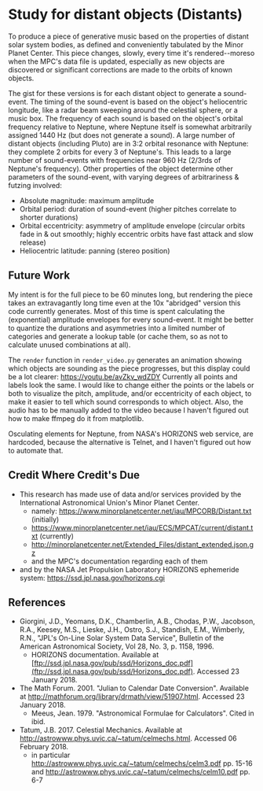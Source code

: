 # Study for distant objects (Distants)
To produce a piece of generative music based on the properties of distant solar system bodies, as defined and conveniently tabulated by the Minor Planet Center. This piece changes, slowly, every time it's rendered--moreso when the MPC's data file is updated, especially as new objects are discovered or significant corrections are made to the orbits of known objects.

The gist for these versions is for each distant object to generate a sound-event. The timing of the sound-event is based on the object's heliocentric longitude, like a radar beam sweeping around the celestial sphere, or a music box. The frequency of each sound is based on the object's orbital frequency relative to Neptune, where Neptune itself is somewhat arbitrarily assigned 1440 Hz (but does not generate a sound). A large number of distant objects (including Pluto) are in 3:2 orbital resonance with Neptune: they complete 2 orbits for every 3 of Neptune's. This leads to a large number of sound-events with frequencies near 960 Hz (2/3rds of Neptune's frequency). Other properties of the object determine other parameters of the sound-event, with varying degrees of arbitrariness & futzing involved:
* Absolute magnitude: maximum amplitude
* Orbital period: duration of sound-event (higher pitches correlate to shorter durations)
* Orbital eccentricity: asymmetry of amplitude envelope (circular orbits fade in & out smoothly; highly eccentric orbits have fast attack and slow release)
* Heliocentric latitude: panning (stereo position)

## Future Work
My intent is for the full piece to be 60 minutes long, but rendering the piece takes an extravagantly long time even at the 10x "abridged" version this code currently generates. Most of this time is spent calculating the (exponential) amplitude envelopes for every sound-event. It might be better to quantize the durations and asymmetries into a limited number of categories and generate a lookup table (or cache them, so as not to calculate unused combinations at all).

The `render` function in `render_video.py` generates an animation showing which objects are sounding as the piece progresses, but this display could be a lot clearer: https://youtu.be/avZkv_wdZDY 
Currently all points and labels look the same. I would like to change either the points or the labels or both to visualize the pitch, amplitude, and/or eccentricity of each object, to make it easier to tell which sound corresponds to which object. Also, the audio has to be manually added to the video because I haven't figured out how to make ffmpeg do it from matplotlib.

Osculating elements for Neptune, from NASA's HORIZONS web service, are hardcoded, because the alternative is Telnet, and I haven't figured out how to automate that.

## Credit Where Credit's Due
* This research has made use of data and/or services provided by the International Astronomical Union's Minor Planet Center.
    * namely: https://www.minorplanetcenter.net/iau/MPCORB/Distant.txt (initially)
    * https://www.minorplanetcenter.net/iau/ECS/MPCAT/current/distant.txt (currently)
    * http://minorplanetcenter.net/Extended_Files/distant_extended.json.gz
    * and the MPC's documentation regarding each of them
 * and by the NASA Jet Propulsion Laboratory HORIZONS ephemeride system: https://ssd.jpl.nasa.gov/horizons.cgi

## References
* Giorgini, J.D., Yeomans, D.K., Chamberlin, A.B., Chodas, P.W., Jacobson, R.A., Keesey, M.S., Lieske, J.H., Ostro, S.J., Standish, E.M., Wimberly, R.N., "JPL's On-Line Solar System Data Service", Bulletin of the American Astronomical Society, Vol 28, No. 3, p. 1158, 1996.
    * HORIZONS documentation. Available at [ftp://ssd.jpl.nasa.gov/pub/ssd/Horizons_doc.pdf](ftp://ssd.jpl.nasa.gov/pub/ssd/Horizons_doc.pdf). Accessed 23 January 2018.
* The Math Forum. 2001. "Julian to Calendar Date Conversion". Available at http://mathforum.org/library/drmath/view/51907.html. Accessed 23 January 2018.
    * Meeus, Jean. 1979. "Astronomical Formulae for Calculators". Cited in ibid.
* Tatum, J.B. 2017. Celestial Mechanics. Available at http://astrowww.phys.uvic.ca/~tatum/celmechs.html. Accessed 06 February 2018.
    * in particular http://astrowww.phys.uvic.ca/~tatum/celmechs/celm3.pdf pp. 15-16 and http://astrowww.phys.uvic.ca/~tatum/celmechs/celm10.pdf pp. 6-7
